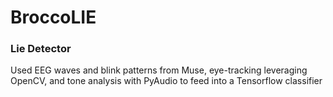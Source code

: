 # BroccoLIE
### Lie Detector

Used EEG waves and blink patterns from Muse, eye-tracking leveraging OpenCV, and tone analysis with PyAudio to feed into a Tensorflow classifier
